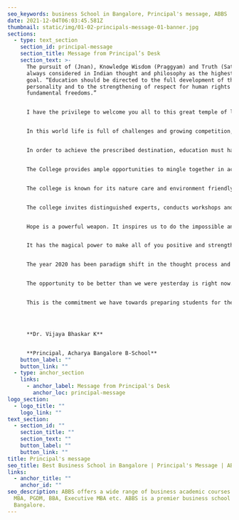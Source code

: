 ```yaml
---
seo_keywords: business School in Bangalore, Principal's message, ABBS
date: 2021-12-04T06:03:45.581Z
thumbnail: static/img/01-02-principals-message-01-banner.jpg
sections:
  - type: text_section
    section_id: principal-message
    section_title: Message from Principal’s Desk
    section_text: >-
      The pursuit of (Jnan), Knowledge Wisdom (Praggyam) and Truth (Satya) was
      always considered in Indian thought and philosophy as the highest human
      goal. “Education should be directed to the full development of the human
      personality and to the strengthening of respect for human rights and
      fundamental freedoms.” 


      I have the privilege to welcome you all to this great temple of learning.  


      In this world life is full of challenges and growing competition, it is quality and excellence that matter. We all are aware that academic success or failure is closely linked with multiple approaches that we are able to provide and maintain in our day to day teaching and learning. Our excellence will not merely be on academic excellence, but also in character building as enhanced by motivational techniques and positive reinforcement.  Our goal is to produce enlightened citizens who will prioritise and plan for higher future for India and also as responsible members of the global family. ABBS, Research and Development has remained and will remain effective to achieve its goals in a dynamic environment. 


      In order to achieve the prescribed destination, education must have twin paths; one is based on the development of certain knowledge and skill and the other leaders to the development of humanist virtue. Likewise, we fully uphold the UN spirit on the purpose of education enshrined in the Universal declaration of Human Rights. 


      The College provides ample opportunities to mingle together in academics, sports, study centres like Gandhian, Swamy Vivekananada, Dr Ambedkar, Bhagawan Budda study centres, Community development Cells, NSS, NCC, Gender Development, Cultural and other extra-curricular activities organized through different Centres and clubs. Your participation in such activities helps you to inculcate the spirit of group work, mutual respect, discipline and social responsibility towards both college and community development and energises to march ahead.  


      The college is known for its nature care and environment friendly initiatives promoted as Green campus, Paper Recycling Unit and water treatment plant, Solar, The College library, access to E-resource, playground, canteen, auditorium and I.T. enabled Wi-Fi, fully CCTV surveillance and Computer Labs. The role of our students all through these years is admirable. You will feel happy that our students’ creativity further facilitated by the staff and reflected in our administrative practices has been well appreciated by the University. 


      The college invites distinguished experts, conducts workshops and organizes industrial visits and certification programs to update your knowledge and create awareness about the ground realities of life. I am sure, you will get many opportunities to show-case your creative talents and skills besides gaining academic excellence. The teaching faculty, staff, Alumni’s and the Governing Body are always striving for your all-round growth and development in your chosen fields.  


      Hope is a powerful weapon. It inspires us to do the impossible and helps us to do the impossible and helps us to carry on during difficult times. It is the elixir of life that led us amid the pandemic disruption. It is the energy that kept us moving towards to synthesis new ideas accommodates with challenges and reset our thinking and reset our thinking and actions.   


      It has the magical power to make all of you positive and strengthen your life skills to address challenges and secure knowledge and understanding.  


      The year 2020 has been paradigm shift in the thought process and lifestyle of every individual. An entire academic year went online.  We learnt to accommodate ourselves through the digital mode. Every day is a new day with new possibilities. The trials of yesterday have taught us important lessons and readied us for the future. A new day at college brings with it new challenges and avenues for success and exciting discoveries.  We have all the inspiration we need here.  We only have to look for it.  


      The opportunity to be better than we were yesterday is right now. We are committed to arm students with the tools to ask and answer the right questions emboldening them to dream and innovate. 


      This is the commitment we have towards preparing students for the real world. We are optimistic that you will have countless rewards and practical lessons from it. 




      **Dr. Vijaya Bhaskar K** 


      **Principal, Acharya Bangalore B-School**
    button_label: ""
    button_link: ""
  - type: anchor_section
    links:
      - anchor_label: Message from Principal's Desk
        anchor_loc: principal-message
logo_section:
  - logo_title: ""
    logo_link: ""
text_section:
  - section_id: ""
    section_title: ""
    section_text: ""
    button_label: ""
    button_link: ""
title: Principal's message
seo_title: Best Business School in Bangalore | Principal's Message | ABBS
links:
  - anchor_title: ""
    anchor_id: ""
seo_description: ABBS offers a wide range of business academic courses including
  MBA, PGDM, BBA, Executive MBA etc. ABBS is a premier business school in
  Bangalore.
---
```

